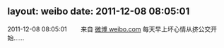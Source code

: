 layout: weibo
date: 2011-12-08 08:05:01
---
<meta name="referrer" content="no-referrer" />

2011-12-08 08:05:01  &nbsp;&nbsp;&nbsp;&nbsp;&nbsp;&nbsp; 来自 <a href="http://weibo.com/" rel="nofollow">微博 weibo.com</a>
每天早上坏心情从挤公交开始…… ​​​
